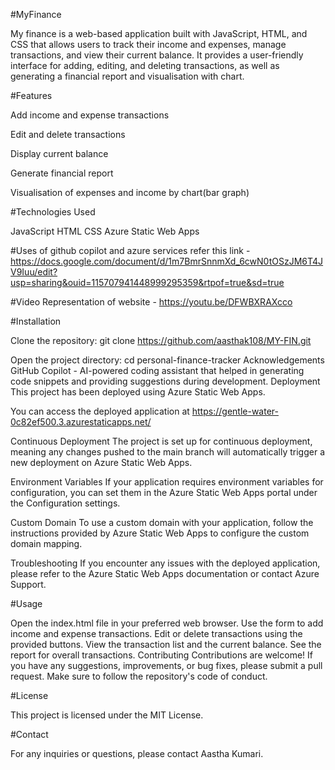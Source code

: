 #MyFinance

My finance is a web-based application built with JavaScript, HTML, and CSS that allows users to track their income and expenses, 
manage transactions, and view their current balance. It provides a user-friendly interface for adding, editing, and deleting transactions, as well as generating a financial report and visualisation with chart.

#Features

Add income and expense transactions

Edit and delete transactions

Display current balance

Generate financial report

Visualisation of expenses and income by chart(bar graph)

#Technologies Used

JavaScript
HTML
CSS
Azure Static Web Apps

#Uses of github copilot and azure services  refer this link - https://docs.google.com/document/d/1m7BmrSnnmXd_6cwN0tOSzJM6T4JV9Iuu/edit?usp=sharing&ouid=115707941448999295359&rtpof=true&sd=true

#Video Representation of website - https://youtu.be/DFWBXRAXcco

#Installation

Clone the repository: git clone https://github.com/aasthak108/MY-FIN.git

Open the project directory: cd personal-finance-tracker
Acknowledgements
GitHub Copilot - AI-powered coding assistant that helped in generating code snippets and providing suggestions during development.
Deployment
This project has been deployed using Azure Static Web Apps.

You can access the deployed application at https://gentle-water-0c82ef500.3.azurestaticapps.net/

Continuous Deployment
The project is set up for continuous deployment, meaning any changes pushed to the main branch will automatically trigger a new deployment on Azure Static Web Apps.

Environment Variables
If your application requires environment variables for configuration, you can set them in the Azure Static Web Apps portal under the Configuration settings.

Custom Domain
To use a custom domain with your application, follow the instructions provided by Azure Static Web Apps to configure the custom domain mapping.

Troubleshooting
If you encounter any issues with the deployed application, please refer to the Azure Static Web Apps documentation or contact Azure Support.

#Usage

Open the index.html file in your preferred web browser.
Use the form to add income and expense transactions.
Edit or delete transactions using the provided buttons.
View the transaction list and the current balance.
See the report for overall transactions.
Contributing
Contributions are welcome! If you have any suggestions, improvements, or bug fixes, please submit a pull request. Make sure to follow the repository's code of conduct.

#License

This project is licensed under the MIT License.

#Contact

For any inquiries or questions, please contact Aastha Kumari.

